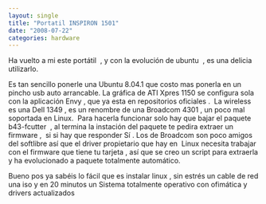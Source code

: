 ```yaml
---
layout: single
title: "Portatil INSPIRON 1501"
date: "2008-07-22"
categories: hardware
---
```


Ha vuelto a mi este portátil  , y con la evolución de ubuntu  , es una delicia utilizarlo.

Es tan sencillo ponerle una Ubuntu 8.04.1 que costo mas ponerla en un pincho usb auto arrancable. La gráfica de ATI Xpres 1150 se configura sola con la aplicación Envy , que ya esta en repositorios oficiales .  La wireless es una Dell 1349 , es un renombre de una Broadcom 4301 , un poco mal soportada en Linux.  Para hacerla funcionar solo hay que bajar el paquete b43-fcutter  , al termina la instación del paquete te pedira extraer un firmware ,  si si hay que responder Sí . Los de Broadcom son poco amigos del softlibre así que el driver propietario que hay en  Linux necesita trabajar con el firmware que tiene tu tarjeta , así que se creo un script para extraerla y ha evolucionado a paquete totalmente automático.

Bueno pos ya sabéis lo fácil que es instalar linux , sin estrés un cable de red una iso y en 20 minutos un Sistema totalmente operativo con ofimática y drivers actualizados
